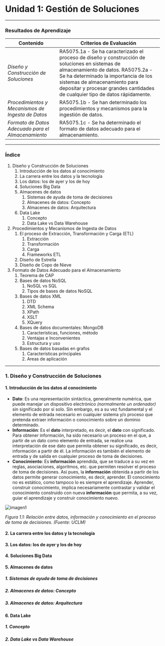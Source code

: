 # Unidad 1: Gestión de Soluciones
---
### Resultados de Aprendizaje

|Contenido|Criterios de Evaluación|
|--|--|
|*Diseño y Construcción de Soluciones*| RA5075.1a - Se ha caracterizado el proceso de diseño y construcción de soluciones en sistemas de almacenamiento de datos. RA5075.2a - Se ha determinado la importancia de los sistemas de almacenamiento para depositar y procesar grandes cantidades de cualquier tipo de datos rápidamente.|
|*Procedimientos y Mecanismos de Ingesta de Datos*|RA5075.1b - Se han determinado los procedimientos y mecanismos para la ingestión de datos.|
|*Formato de Datos Adecuado para el Almacenamiento*|RA5075.1c - Se ha determinado el formato de datos adecuado para el almacenamiento.|
---
### Índice

1. Diseño y Construcción de Soluciones
   1. Introducción de los datos al conocimiento
   2. La carrera entre los datos y la tecnología
   3. Los datos: los de ayer y los de hoy
   4. Soluciones Big Data
   5. Almacenes de datos
      1. Sistemas de ayuda de toma de decisiones
      2. Almacenes de datos: Concepto
      3. Almacenes de datos: Arquitectura
   6. Data Lake
      1. Concepto
      2. Data Lake vs Data Warehouse
2. Procedimientos y Mecanismos de Ingesta de Datos
   1. El proceso de Extracción, Transformación y Carga (ETL)
      1. Extracción
      2. Transformación
      3. Carga
      4. Frameworks ETL
   2. Diseño de Estrella
   3. Diseño de Copo de Nieve
3. Formato de Datos Adecuado para el Almacenamiento
   1. Teorema de CAP
   2. Bases de datos NoSQL
      1. NoSQL vs SQL
      2. Tipos de bases de datos NoSQL
   3. Bases de datos XML
      1. DTD
      2. XML Schema
      3. XPath
      4. XSLT
      5. XQuery
   4. Bases de datos documentales: MongoDB
      1. Características, funciones, método
      2. Ventajas e Inconvenientes
      3. Estructura y uso
   5. Bases de datos basadas en grafos
      1. Características principales
      2. Areas de aplicación

---

### 1. Diseño y Construcción de Soluciones

#### 1. Introducción de los datos al conocimiento

* **Dato**: Es una representación sintáctica, generalmente numérica, que puede manejar un dispositivo electrónico *(normalmente un ordenador)* sin significado por sí solo. Sin embargo, es a su vez fundamental y el elemento de entrada necesario en cualquier sistema y/o proceso que pretenda extraer información o conocimiento sobre un dominio determinado.
* **Información**: Es el **dato** interpretado, es decir, el **dato** con significado. Para obtener información, ha sido necesario un proceso en el que, a partir de un dato como elemento de entrada, se realice una interpretación de ese dato que permita obtener su significado, es decir, información a partir de él. La información es también el elemento de entrada y de salida en cualquier proceso de toma de decisiones.
* **Conocimiento**: Es **información** aprendida, que se traduce a su vez en reglas, asociaciones, algoritmos, etc. que permiten resolver el proceso de toma de decisiones. Así pues, la **información** obtenida a partir de los datos permite generar conocimiento, es decir, aprender. El conocimiento no es estático, como tampoco lo es siempre el aprendizaje. Aprender, construir conocimiento, implica necesariamente contrastar y validar el conocimiento construido con nueva **información** que permita, a su vez, guiar el aprendizaje y construir conocimiento nuevo.

![imagen1](https://jaimerabasco.github.io/CE-IABD_BigDataAplicado_IESGranCapitan/UD1%20-%20Gesti%C3%B3n%20de%20soluciones/images/Figura1.1.jpg)

*Figura 1.1: Relación entre datos, información y conocimiento en el proceso de toma de decisiones. (Fuente: UCLM)*

#### 2. La carrera entre los datos y la tecnología
#### 3. Los datos: los de ayer y los de hoy
#### 4. Soluciones Big Data
#### 5. Almacenes de datos
##### 1. Sistemas de ayuda de toma de decisiones
##### 2. Almacenes de datos: Concepto
##### 3. Almacenes de datos: Arquitectura
#### 6. Data Lake
##### 1. Concepto
##### 2. Data Lake vs Data Warehouse